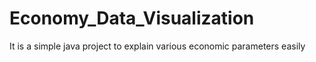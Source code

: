# Economy_Data_Visualization
It is a simple java project to explain various economic parameters easily
